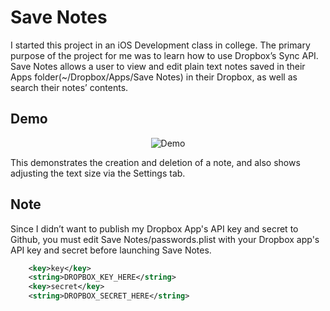 # Save Notes
I started this project in an iOS Development class in college.  The primary purpose of the project for me was to learn how to use Dropbox’s Sync API.
Save Notes allows a user to view and edit plain text notes saved in their Apps folder(~/Dropbox/Apps/Save Notes) in their Dropbox, as well as search their notes’ contents.

## Demo
<p align="center">
  <img src="https://raw.githubusercontent.com/clrung/SaveNotes/master/README%20Assets/SaveNotesDemo.gif" alt="Demo"/>
</p>
This demonstrates the creation and deletion of a note, and also shows adjusting the text size via the Settings tab.

## Note
Since I didn’t want to publish my Dropbox App's API key and secret to Github, you must edit Save Notes/passwords.plist with your Dropbox app's API key and secret before launching Save Notes.
```XML
	<key>key</key>
	<string>DROPBOX_KEY_HERE</string>
	<key>secret</key>
	<string>DROPBOX_SECRET_HERE</string>
```
